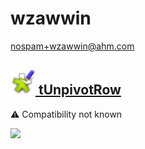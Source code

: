 # wzawwin
  <nospam+wzawwin@ahm.com>

## <a href='./components/tUnpivotRow/readme.md'><img src='./components/tUnpivotRow/logo.jpg' width='40' height='40'> tUnpivotRow</a>
 :warning: Compatibility not known

<img src='./components/tUnpivotRow/sample.jpg'>
